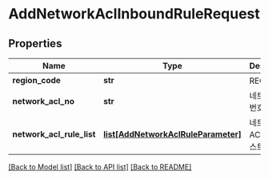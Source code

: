 # AddNetworkAclInboundRuleRequest

## Properties
Name | Type | Description | Notes
------------ | ------------- | ------------- | -------------
**region_code** | **str** | REGION코드 | [optional] 
**network_acl_no** | **str** | 네트워크ACL번호 | 
**network_acl_rule_list** | [**list[AddNetworkAclRuleParameter]**](AddNetworkAclRuleParameter.md) | 네트워크ACLRule리스트 | 

[[Back to Model list]](../README.md#documentation-for-models) [[Back to API list]](../README.md#documentation-for-api-endpoints) [[Back to README]](../README.md)


